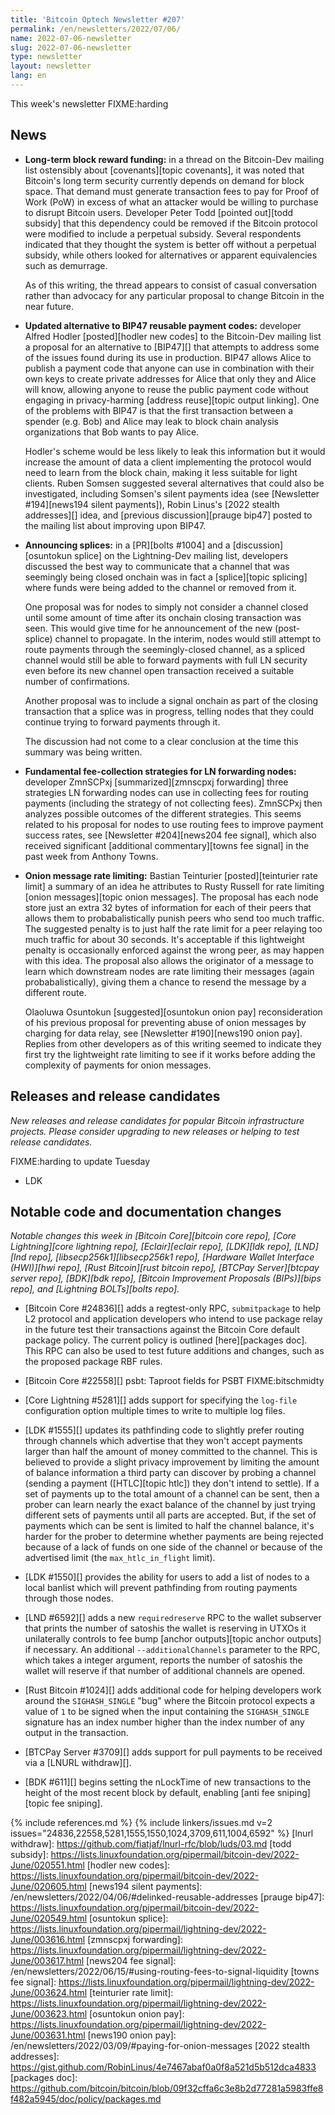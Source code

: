 ```yaml
---
title: 'Bitcoin Optech Newsletter #207'
permalink: /en/newsletters/2022/07/06/
name: 2022-07-06-newsletter
slug: 2022-07-06-newsletter
type: newsletter
layout: newsletter
lang: en
---
```

This week's newsletter FIXME:harding

## News

- **Long-term block reward funding:** in a thread on the Bitcoin-Dev
  mailing list ostensibly about [covenants][topic covenants], it was
  noted that Bitcoin's long term security currently depends on
  demand for block space.   That demand must generate transaction
  fees to pay for Proof of Work (PoW) in excess of what an attacker
  would be willing to purchase to disrupt Bitcoin users.  Developer
  Peter Todd [pointed out][todd subsidy] that this dependency could be
  removed if the Bitcoin protocol were modified to include a perpetual
  subsidy.  Several respondents indicated that they thought the system
  is better off without a perpetual subsidy, while others looked for
  alternatives or apparent equivalencies such as demurrage.

    As of this writing, the thread appears to consist of casual
    conversation rather than advocacy for any particular proposal to
    change Bitcoin in the near future.

- **Updated alternative to BIP47 reusable payment codes:** developer
  Alfred Hodler [posted][hodler new codes] to the Bitcoin-Dev mailing
  list a proposal for an alternative to [BIP47][] that attempts to
  address some of the issues found during its use in production.  BIP47
  allows Alice to publish a payment code that anyone can use in
  combination with their own keys to create private addresses for Alice
  that only they and Alice will know, allowing anyone to reuse the
  public payment code without engaging in privacy-harming [address
  reuse][topic output linking].  One of the problems with BIP47 is that
  the first transaction between a spender (e.g. Bob) and Alice may leak
  to block chain analysis organizations that Bob wants to pay Alice.

    Hodler's scheme would be less likely to leak this information but it
    would increase the amount of data a client implementing the protocol
    would need to learn from the block chain, making it less suitable
    for light clients.  Ruben Somsen suggested several alternatives
    that could also be investigated, including Somsen's silent
    payments idea (see [Newsletter #194][news194 silent payments]),
    Robin Linus's [2022 stealth addresses][] idea, and [previous
    discussion][prauge bip47] posted to the mailing list about improving
    upon BIP47.

- **Announcing splices:** in a [PR][bolts #1004] and a
  [discussion][osuntokun splice] on the Lightning-Dev mailing list,
  developers discussed the best way to communicate that a channel that
  was seemingly being closed onchain was in fact a [splice][topic
  splicing] where funds were being added to the channel or removed from
  it.

    One proposal was for nodes to simply not consider a channel closed
    until some amount of time after its onchain closing transaction was
    seen.  This would give time for he announcement of the new
    (post-splice) channel to propagate.  In the interim, nodes would
    still attempt to route payments through the seemingly-closed
    channel, as a spliced channel would still be able to forward
    payments with full LN security even before its new channel open
    transaction received a suitable number of confirmations.

    Another proposal was to include a signal onchain as part of the
    closing transaction that a splice was in progress, telling nodes
    that they could continue trying to forward payments through it.

    The discussion had not come to a clear conclusion at the time this
    summary was being written.

- **Fundamental fee-collection strategies for LN forwarding nodes:**
  developer ZmnSCPxj [summarized][zmnscpxj forwarding] three strategies
  LN forwarding nodes can use in collecting fees for routing payments
  (including the strategy of not collecting fees).  ZmnSCPxj then
  analyzes possible outcomes of the different strategies.  This seems
  related to his proposal for nodes to use routing fees to improve
  payment success rates, see [Newsletter #204][news204 fee signal],
  which also received significant [additional commentary][towns fee
  signal] in the past week from Anthony Towns.

- **Onion message rate limiting:** Bastian Teinturier
  [posted][teinturier rate limit] a summary of an idea he attributes to
  Rusty Russell for rate limiting [onion messages][topic onion
  messages].  The proposal has each node store just an extra 32 bytes of
  information for each of their peers that allows them to
  probabalistically punish peers who send too much traffic.  The
  suggested penalty is to just half the rate limit for a peer relaying
  too much traffic for about 30 seconds.  It's acceptable if this
  lightweight penalty is occasionally enforced against the wrong peer,
  as may happen with this idea.  The proposal also allows the originator
  of a message to learn which downstream nodes are rate limiting their
  messages (again probabalistically), giving them a chance to resend the
  message by a different route.

    Olaoluwa Osuntokun [suggested][osuntokun onion pay] reconsideration
    of his previous proposal for preventing abuse of onion messages by
    charging for data relay, see [Newsletter #190][news190 onion pay].
    Replies from other developers as of this writing seemed to indicate
    they first try the lightweight rate limiting to see if it works
    before adding the complexity of payments for onion messages.

## Releases and release candidates

*New releases and release candidates for popular Bitcoin infrastructure
projects.  Please consider upgrading to new releases or helping to test
release candidates.*

FIXME:harding to update Tuesday

- LDK

## Notable code and documentation changes

*Notable changes this week in [Bitcoin Core][bitcoin core repo], [Core
Lightning][core lightning repo], [Eclair][eclair repo], [LDK][ldk repo],
[LND][lnd repo], [libsecp256k1][libsecp256k1 repo], [Hardware Wallet
Interface (HWI)][hwi repo], [Rust Bitcoin][rust bitcoin repo], [BTCPay
Server][btcpay server repo], [BDK][bdk repo], [Bitcoin Improvement
Proposals (BIPs)][bips repo], and [Lightning BOLTs][bolts repo].*

- [Bitcoin Core #24836][] adds a regtest-only RPC, `submitpackage` to
  help L2 protocol and application developers who intend to use
  package relay in the future test their transactions against the
  Bitcoin Core default package policy.  The current policy is outlined
  [here][packages doc]. This RPC can also be used to test future
  additions and changes, such as the proposed package RBF rules.

- [Bitcoin Core #22558][] psbt: Taproot fields for PSBT FIXME:bitschmidty

- [Core Lightning #5281][] adds support for specifying the `log-file`
  configuration option multiple times to write to multiple log files.

- [LDK #1555][] updates its pathfinding code to slightly prefer routing
  through channels which advertise that they won't accept payments
  larger than half the amount of money committed to the channel.  This
  is believed to provide a slight privacy improvement by limiting the
  amount of balance information a third party can discover by probing a
  channel (sending a payment ([HTLC][topic htlc]) they don't intend to
  settle).  If a set of payments up to the total amount of a channel can
  be sent, then a prober can learn nearly the exact balance of the
  channel by just trying different sets of payments until all parts are
  accepted.  But, if the set of payments which can be sent is limited to
  half the channel balance, it's harder for the prober to determine
  whether payments are being rejected because of a lack of funds on one
  side of the channel or because of the advertised limit (the
  `max_htlc_in_flight` limit).

- [LDK #1550][] provides the ability for users to add a list of nodes to
  a local banlist which will prevent pathfinding from routing payments
  through those nodes.

- [LND #6592][] adds a new `requiredreserve` RPC to the wallet subserver
  that prints the number of satoshis the wallet is reserving in UTXOs it
  unilaterally controls to fee bump [anchor outputs][topic anchor
  outputs] if necessary.  An additional `--additionalChannels` parameter
  to the RPC, which takes a integer argument, reports the number of
  satoshis the wallet will reserve if that number of additional channels
  are opened.

- [Rust Bitcoin #1024][] adds additional code for helping developers
  work around the `SIGHASH_SINGLE` "bug" where the Bitcoin protocol
  expects a value of `1` to be signed when the input containing the
  `SIGHASH_SINGLE` signature has an index number higher than the index
  number of any output in the transaction.

- [BTCPay Server #3709][] adds support for pull payments to be received
  via a [LNURL withdraw][].

- [BDK #611][] begins setting the nLockTime of new transactions to the
  height of the most recent block by default, enabling [anti fee
  sniping][topic fee sniping].

{% include references.md %}
{% include linkers/issues.md v=2 issues="24836,22558,5281,1555,1550,1024,3709,611,1004,6592" %}
[lnurl withdraw]: https://github.com/fiatjaf/lnurl-rfc/blob/luds/03.md
[todd subsidy]: https://lists.linuxfoundation.org/pipermail/bitcoin-dev/2022-June/020551.html
[hodler new codes]: https://lists.linuxfoundation.org/pipermail/bitcoin-dev/2022-June/020605.html
[news194 silent payments]: /en/newsletters/2022/04/06/#delinked-reusable-addresses
[prauge bip47]: https://lists.linuxfoundation.org/pipermail/bitcoin-dev/2022-June/020549.html
[osuntokun splice]: https://lists.linuxfoundation.org/pipermail/lightning-dev/2022-June/003616.html
[zmnscpxj forwarding]: https://lists.linuxfoundation.org/pipermail/lightning-dev/2022-June/003617.html
[news204 fee signal]: /en/newsletters/2022/06/15/#using-routing-fees-to-signal-liquidity
[towns fee signal]: https://lists.linuxfoundation.org/pipermail/lightning-dev/2022-June/003624.html
[teinturier rate limit]: https://lists.linuxfoundation.org/pipermail/lightning-dev/2022-June/003623.html
[osuntokun onion pay]: https://lists.linuxfoundation.org/pipermail/lightning-dev/2022-June/003631.html
[news190 onion pay]: /en/newsletters/2022/03/09/#paying-for-onion-messages
[2022 stealth addresses]: https://gist.github.com/RobinLinus/4e7467abaf0a0f8a521d5b512dca4833
[packages doc]: https://github.com/bitcoin/bitcoin/blob/09f32cffa6c3e8b2d77281a5983ffe8f482a5945/doc/policy/packages.md
